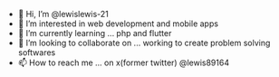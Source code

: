 - 👋 Hi, I’m @lewislewis-21
- 👀 I’m interested in web development and mobile apps
- 🌱 I’m currently learning ... php and flutter
- 💞️ I’m looking to collaborate on ... working to create problem solving softwares
- 📫 How to reach me ... on x(former twitter) @lewis89164

<!---
lewislewis-21/lewislewis-21 is a ✨ special ✨ repository because its `README.md` (this file) appears on your GitHub profile.
You can click the Preview link to take a look at your changes.
--->
